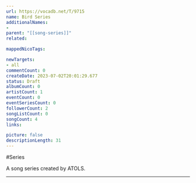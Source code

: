 ```yaml
---
url: https://vocadb.net/T/9715
name: Bird Series
additionalNames: 
- 
parent: "[[song-series]]"
related:

mappedNicoTags:

newTargets:
- all
commentCount: 0
createDate: 2023-07-02T20:01:29.677
status: Draft
albumCount: 0
artistCount: 1
eventCount: 0
eventSeriesCount: 0
followerCount: 2
songListCount: 0
songCount: 4
links: 

picture: false
descriptionLength: 31
---
```


#Series

A song series created by ATOLS.

---

